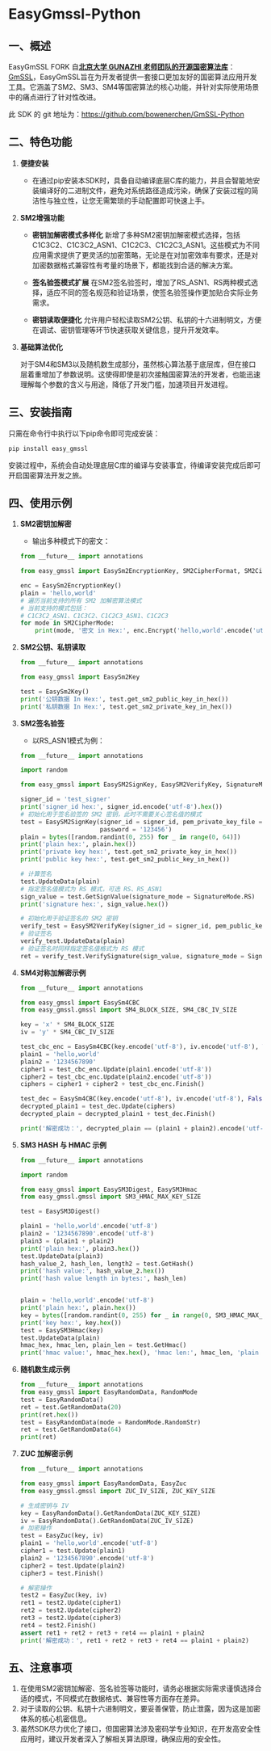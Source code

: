 # EasyGmssl-Python

## 一、概述

EasyGmSSL  FORK 自<u>**北京大学 GUNAZHI 老师团队的开源国密算法库**</u>： [GmSSL](https://github.com/guanzhi/GmSSL)，EasyGmSSL旨在为开发者提供一套接口更加友好的国密算法应用开发工具。它涵盖了SM2、SM3、SM4等国密算法的核心功能，并针对实际使用场景中的痛点进行了针对性改进。

此 SDK 的 git 地址为：https://github.com/bowenerchen/GmSSL-Python

## 二、特色功能

1. **便捷安装**
    - 在通过pip安装本SDK时，具备自动编译底层C库的能力，并且会智能地安装编译好的二进制文件，避免对系统路径造成污染，确保了安装过程的简洁性与独立性，让您无需繁琐的手动配置即可快速上手。
    
2. **SM2增强功能**
    - **密钥加解密模式多样化**
      新增了多种SM2密钥加解密模式选择，包括C1C3C2、C1C3C2_ASN1、C1C2C3、C1C2C3_ASN1。这些模式为不同应用需求提供了更灵活的加密策略，无论是在对加密效率有要求，还是对加密数据格式兼容性有考量的场景下，都能找到合适的解决方案。
      
    - **签名验签模式扩展**
      在SM2签名验签时，增加了RS_ASN1、RS两种模式选择，适应不同的签名规范和验证场景，使签名验签操作更加贴合实际业务需求。
      
    - **密钥读取便捷化**
      允许用户轻松读取SM2公钥、私钥的十六进制明文，方便在调试、密钥管理等环节快速获取关键信息，提升开发效率。
    
3. **基础算法优化**
   
   对于SM4和SM3以及随机数生成部分，虽然核心算法基于底层库，但在接口层着重增加了参数说明。这使得即使是初次接触国密算法的开发者，也能迅速理解每个参数的含义与用途，降低了开发门槛，加速项目开发进程。

## 三、安装指南

只需在命令行中执行以下pip命令即可完成安装：

```bash
pip install easy_gmssl
```

安装过程中，系统会自动处理底层C库的编译与安装事宜，待编译安装完成后即可开启国密算法开发之旅。

## 四、使用示例

1. **SM2密钥加解密**
   - 输出多种模式下的密文：
   ```python
   from __future__ import annotations
   
   from easy_gmssl import EasySm2EncryptionKey, SM2CipherFormat, SM2CipherMode
   
   enc = EasySm2EncryptionKey()
   plain = 'hello,world'
   # 遍历当前支持的所有 SM2 加解密算法模式
   # 当前支持的模式包括：
   # C1C3C2_ASN1、C1C3C2、C1C2C3_ASN1、C1C2C3
   for mode in SM2CipherMode:
       print(mode, '密文 in Hex:', enc.Encrypt('hello,world'.encode('utf-8'), mode, SM2CipherFormat.HexStr))
   ```

2. **SM2公钥、私钥读取**
   ```python
   from __future__ import annotations
   
   from easy_gmssl import EasySm2Key
   
   test = EasySm2Key()
   print('公钥数据 In Hex:', test.get_sm2_public_key_in_hex())
   print('私钥数据 In Hex:', test.get_sm2_private_key_in_hex())
   ```

3. **SM2签名验签**

   - 以RS_ASN1模式为例：
   ```python
   from __future__ import annotations
   
   import random
   
   from easy_gmssl import EasySM2SignKey, EasySM2VerifyKey, SignatureMode
   
   signer_id = 'test_signer'
   print('signer_id hex:', signer_id.encode('utf-8').hex())
   # 初始化用于签名验签的 SM2 密钥，此时不需要关心签名值的模式
   test = EasySM2SignKey(signer_id = signer_id, pem_private_key_file = './test_keys/tmp_test_sm2_private.pem',
                         password = '123456')
   plain = bytes([random.randint(0, 255) for _ in range(0, 64)])
   print('plain hex:', plain.hex())
   print('private key hex:', test.get_sm2_private_key_in_hex())
   print('public key hex:', test.get_sm2_public_key_in_hex())
   
   # 计算签名
   test.UpdateData(plain)
   # 指定签名值模式为 RS 模式，可选 RS、RS_ASN1
   sign_value = test.GetSignValue(signature_mode = SignatureMode.RS)
   print('signature hex:', sign_value.hex())
   
   # 初始化用于验证签名的 SM2 密钥
   verify_test = EasySM2VerifyKey(signer_id = signer_id, pem_public_key_file = './test_keys/tmp_test_sm2_public.pem')
   # 验证签名
   verify_test.UpdateData(plain)
   # 验证签名时同样指定签名值格式为 RS 模式
   ret = verify_test.VerifySignature(sign_value, signature_mode = SignatureMode.RS)
   ```

4.   **SM4对称加解密示例**

     ```python
     from __future__ import annotations
     
     from easy_gmssl import EasySm4CBC
     from easy_gmssl.gmssl import SM4_BLOCK_SIZE, SM4_CBC_IV_SIZE
     
     key = 'x' * SM4_BLOCK_SIZE
     iv = 'y' * SM4_CBC_IV_SIZE
     
     test_cbc_enc = EasySm4CBC(key.encode('utf-8'), iv.encode('utf-8'), True)
     plain1 = 'hello,world'
     plain2 = '1234567890'
     cipher1 = test_cbc_enc.Update(plain1.encode('utf-8'))
     cipher2 = test_cbc_enc.Update(plain2.encode('utf-8'))
     ciphers = cipher1 + cipher2 + test_cbc_enc.Finish()
     
     test_dec = EasySm4CBC(key.encode('utf-8'), iv.encode('utf-8'), False)
     decrypted_plain1 = test_dec.Update(ciphers)
     decrypted_plain = decrypted_plain1 + test_dec.Finish()
     
     print('解密成功：', decrypted_plain == (plain1 + plain2).encode('utf-8'))
     ```

5.   **SM3 HASH 与 HMAC 示例**

     ```python
     from __future__ import annotations
     
     import random
     
     from easy_gmssl import EasySM3Digest, EasySM3Hmac
     from easy_gmssl.gmssl import SM3_HMAC_MAX_KEY_SIZE
     
     test = EasySM3Digest()
     
     plain1 = 'hello,world'.encode('utf-8')
     plain2 = '1234567890'.encode('utf-8')
     plain3 = (plain1 + plain2)
     print('plain hex:', plain3.hex())
     test.UpdateData(plain3)
     hash_value_2, hash_len, length2 = test.GetHash()
     print('hash value:', hash_value_2.hex())
     print('hash value length in bytes:', hash_len)
     
     
     plain = 'hello,world'.encode('utf-8')
     print('plain hex:', plain.hex())
     key = bytes([random.randint(0, 255) for _ in range(0, SM3_HMAC_MAX_KEY_SIZE)])
     print('key hex:', key.hex())
     test = EasySM3Hmac(key)
     test.UpdateData(plain)
     hmac_hex, hmac_len, plain_len = test.GetHmac()
     print('hmac value:', hmac_hex.hex(), 'hmac len:', hmac_len, 'plain len:', plain_len)
     ```

6.   **随机数生成示例**

     ```python
     from __future__ import annotations
     from easy_gmssl import EasyRandomData, RandomMode
     test = EasyRandomData()
     ret = test.GetRandomData(20)
     print(ret.hex())
     test = EasyRandomData(mode = RandomMode.RandomStr)
     ret = test.GetRandomData(64)
     print(ret)
     ```

     

7.   **ZUC 加解密示例**

     ```python
     from __future__ import annotations
     
     from easy_gmssl import EasyRandomData, EasyZuc
     from easy_gmssl.gmssl import ZUC_IV_SIZE, ZUC_KEY_SIZE
     
     # 生成密钥与 IV
     key = EasyRandomData().GetRandomData(ZUC_KEY_SIZE)
     iv = EasyRandomData().GetRandomData(ZUC_IV_SIZE)
     # 加密操作
     test = EasyZuc(key, iv)
     plain1 = 'hello,world'.encode('utf-8')
     cipher1 = test.Update(plain1)
     plain2 = '1234567890'.encode('utf-8')
     cipher2 = test.Update(plain2)
     cipher3 = test.Finish()
     
     # 解密操作
     test2 = EasyZuc(key, iv)
     ret1 = test2.Update(cipher1)
     ret2 = test2.Update(cipher2)
     ret3 = test2.Update(cipher3)
     ret4 = test2.Finish()
     assert ret1 + ret2 + ret3 + ret4 == plain1 + plain2
     print('解密成功：', ret1 + ret2 + ret3 + ret4 == plain1 + plain2)
     ```

     

## 五、注意事项

1. 在使用SM2密钥加解密、签名验签等功能时，请务必根据实际需求谨慎选择合适的模式，不同模式在数据格式、兼容性等方面存在差异。
2. 对于读取的公钥、私钥十六进制明文，要妥善保管，防止泄露，因为这是加密体系的核心机密信息。
3. 虽然SDK尽力优化了接口，但国密算法涉及密码学专业知识，在开发高安全性应用时，建议开发者深入了解相关算法原理，确保应用的安全性。
